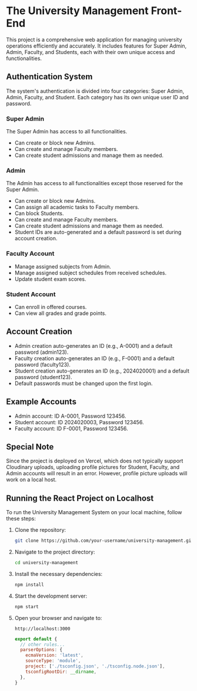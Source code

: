 # The University Management Front-End

This project is a comprehensive web application for managing university operations efficiently and accurately. It includes features for Super Admin, Admin, Faculty, and Students, each with their own unique access and functionalities.

## Authentication System

The system's authentication is divided into four categories: Super Admin, Admin, Faculty, and Student. Each category has its own unique user ID and password.

### Super Admin

The Super Admin has access to all functionalities.

- Can create or block new Admins.
- Can create and manage Faculty members.
- Can create student admissions and manage them as needed.

### Admin

The Admin has access to all functionalities except those reserved for the Super Admin.

- Can create or block new Admins.
- Can assign all academic tasks to Faculty members.
- Can block Students.
- Can create and manage Faculty members.
- Can create student admissions and manage them as needed.
- Student IDs are auto-generated and a default password is set during account creation.

### Faculty Account

- Manage assigned subjects from Admin.
- Manage assigned subject schedules from received schedules.
- Update student exam scores.

### Student Account

- Can enroll in offered courses.
- Can view all grades and grade points.

## Account Creation

- Admin creation auto-generates an ID (e.g., A-0001) and a default password (admin123).
- Faculty creation auto-generates an ID (e.g., F-0001) and a default password (faculty123).
- Student creation auto-generates an ID (e.g., 2024020001) and a default password (student123).
- Default passwords must be changed upon the first login.

## Example Accounts

- Admin account: ID A-0001, Password 123456.
- Student account: ID 2024020003, Password 123456.
- Faculty account: ID F-0001, Password 123456.

## Special Note

Since the project is deployed on Vercel, which does not typically support Cloudinary uploads, uploading profile pictures for Student, Faculty, and Admin accounts will result in an error. However, profile picture uploads will work on a local host.

## Running the React Project on Localhost

To run the University Management System on your local machine, follow these steps:

1. Clone the repository:
    ```bash
    git clone https://github.com/your-username/university-management.git
    ```
2. Navigate to the project directory:
    ```bash
    cd university-management
    ```
3. Install the necessary dependencies:
    ```bash
    npm install
    ```
4. Start the development server:
    ```bash
    npm start
    ```
5. Open your browser and navigate to:
    ```url
    http://localhost:3000
    ```


    ```js
    export default {
      // other rules...
      parserOptions: {
        ecmaVersion: 'latest',
        sourceType: 'module',
        project: ['./tsconfig.json', './tsconfig.node.json'],
        tsconfigRootDir: __dirname,
      },
    }
    ```

